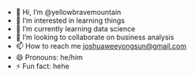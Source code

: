 - 👋 Hi, I’m @yellowbravemountain
- 👀 I’m interested in learning things
- 🌱 I’m currently learning data science
- 💞️ I’m looking to collaborate on business analysis
- 📫 How to reach me joshuaweeyongsun@gmail.com
- 😄 Pronouns: he/him
- ⚡ Fun fact: hehe

<!---
yellowbravemountain/yellowbravemountain is a ✨ special ✨ repository because its `README.md` (this file) appears on your GitHub profile.
You can click the Preview link to take a look at your changes.
--->
